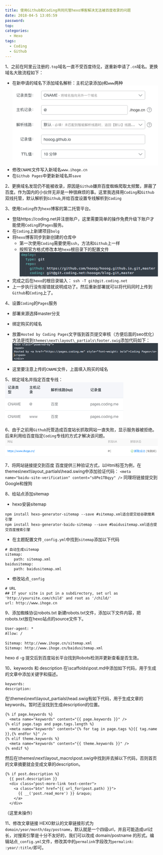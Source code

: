 ```yaml
---
title: 使用Github和Coding共同托管hexo博客解决无法被百度收录的问题
date: 2018-04-5 13:05:59
password:
top:
categories:
  - Hexo
tags:
  - Coding
  - Github
---
```

<!--more-->



1、之前在阿里云注册的`.top`域名一直不受百度待见，遂重新申请了`.cn`域名。更换域名大致流程如下：
- 在新申请的域名下添加域名解析：主机记录添加`@`和`www`两种
![png](/images/hexo/1.png)
- 修改`CNAME`文件写入新域名`www.ihoge.cn`
- 在`Github Pages`中更新新域名并`save`

2、更换域名发现仍不能被收录，原因是`Github`嫌弃百度蜘蛛爬取太频繁，屏蔽了百度。作为国内的小伙伴无非是一种很麻烦的事。这里我选择用`Coding`和`Github`双线托管，默认解析到`Github`,并给百度设置专线解析到`Coding`

3、使用`Coding`作为`hexo`博客的第二托管平台。
- 登陆https://coding.net并注册账户，这里需要简单的操作免费升级下账户才能使用`Coding`的`Pages`服务。
- 在`Coding`上新建项目`bolg`
- 将`hexo`博客同步到新创建的仓库中
	- 第一次使用`Coding`需要使用`ssh`，方法和`Github`上一样
	- 按照官方格式修改本地`hexo`根目录下的配置文件
![png](/images/hexo/2.png)
- 完成之后在`hexo`的根目录输入：
`ssh -T git@git.coding.net`
- 上一步执行没有报错就说明成功了。然后重新部署就可以将代码同时上传到`Github`和`Coding`上了。

4、设置`Coding`的`Pages`服务
- 部署来源选择master分支
- 绑定购买的域名
- 放置`Hosted by Coding Pages`文字版到首页提交审核（方便后面的seo优化）方法是找到`themes\next\layout\_partials\footer.swig`添加代码如下：
![png](/images/hexo/5.png)

- 这里要注意上传的`CNAME`文件，上面填入购买的域名

5、绑定域名并指定百度专线：
![png](/images/hexo/3.png)

6、由于之前用`Github`托管造成百度站长抓取网站一直失败，显示服务器被拒绝。后来利用给百度指定`Coding`专线的方式才解决该问题。
![png](/images/hexo/4.png)

7、将网站链接提交到百度
百度提供三种验证方式，以Html标签为例，在themes\next\layout\_partials\head.swing中添加验证代码：
```<meta name="baidu-site-verification" content="s8Pe1TBqyy" />```
同理将链接提交到Google和搜狗

8、给站点添加sitemap

- hexo安装sitemap
```
npm install hexo-generator-sitemap --save #sitemap.xml适合提交给谷歌搜素引擎
npm install hexo-generator-baidu-sitemap --save #baidusitemap.xml适合提交百度搜索引擎
```

- 在主题配置文件`_config.yml`中找到`sitemap`添加以下代码
```
# 自动生成sitemap
sitemap:
	path: sitemap.xml
baidusitemap:
	path: baidusitemap.xml
```

- 修改站点`_config`
```
# URL
## If your site is put in a subdirectory, set url as 'http://yoursite.com/child' and root as '/child/'
url: http://www.ihoge.cn
```

9、添加蜘蛛协议robots.txt
新建robots.txt文件，添加以下文件内容，把robots.txt放在hexo站点的source文件下。
```
User-agent: *
Allow: /

Sitemap: http://www.ihoge.cn/sitemap.xml
Sitemap: http://www.ihoge.cn/baidusitemap.xml
```

hexo d -g 提交后到百度站长平台找到Robots检测并更新查看是否生效。

10、keywords 和 description
在\scaffolds\post.md中添加如下代码，用于生成的文章中添加关键字和描述。
```
keywords: 
description: 
```
在\themes\next\layout\_partials\head.swig有如下代码，用于生成文章的keywords。暂时还没找到生成description的位置。
```
{% if page.keywords %}
  <meta name="keywords" content="{{ page.keywords }}" />
{% elif page.tags and page.tags.length %}
  <meta name="keywords" content="{% for tag in page.tags %}{{ tag.name }},{% endfor %}" />
{% elif theme.keywords %}
  <meta name="keywords" content="{{ theme.keywords }}" />
{% endif %}
```

然后在\themes\next\layout\_macro\post.swig中找到并去掉以下代码，否则首页的文章摘要就会变成文章的description。
```
{% if post.description %}
  {{ post.description }}
  <div class="post-more-link text-center">
    <a class="btn" href="{{ url_for(post.path) }}">
      {{ __('post.read_more') }} &raquo;
    </a>
  </div>
```
（这里未操作）

11、修改文章链接
HEXO默认的文章链接形式为`domain/year/month/day/postname`，默认就是一个四级url，并且可能造成url过长，对搜索引擎是十分不友好的，我们可以改成 domain/postname 的形式。编辑站点`_config.yml`文件，修改其中的`permalink`字段改为`permalink: :year/:title/`即可。








